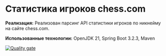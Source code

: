 # Статистика игроков chess.com

**Реализация:** Реализован парсинг API статистики игроков по никнейму на сайте chess.com.

**Использованные технологии:** OpenJDK 21, Spring Boot 3.2.3, Maven

[![Quality gate](https://sonarcloud.io/api/project_badges/quality_gate?project=valvaraad_term4-java)](https://sonarcloud.io/summary/new_code?id=valvaraad_term4-java)
